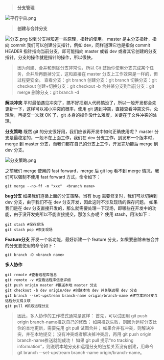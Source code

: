 > **分支管理**

![平行宇宙.png](http://upload-images.jianshu.io/upload_images/4712888-32d0350555760480.png?imageMogr2/auto-orient/strip%7CimageView2/2/w/1240)



> **创建与合并分支**

![分支.png](http://upload-images.jianshu.io/upload_images/4712888-c151f2f9624f01af.png?imageMogr2/auto-orient/strip%7CimageView2/2/w/1240)
说到分支得知道一些原理，指针的使用。
master 是主分支指针，指向 commit
我们可以创建分支指针，例如 dev，同样道理它也是指向 commit
HEADER 指针指向当前分支，即可能指向 master 或者 dev 或者其它创建的分支指针，分支的操作就是指针的操作，所以很快。

> 因为创建、合并和删除分支非常快，所以 Git 鼓励你使用分支完成某个任务，合并后再删掉分支，这和直接在 master 分支上工作效果是一样的，但过程更安全。
> 查看分支：git branch
创建分支：git branch <name>
切换分支：git checkout <name>
创建+切换分支：git checkout -b <name>
合并某分支到当前分支：git merge <name>
删除分支：git branch -d <name>

**解决冲突**
平时最怕遇见冲突了，搞不好把别人代码搞没了，所以一般开发都会先更新一下，这样可以减小冲突的概率，使用 git 遇到冲突，直接查看冲突文件，处理后，再提交一次就 OK 了，git 本身的操作没什么难度，关键在于文件冲突的处理。

**分支策略**
既然 git 的分支很好用，我们应该再开发中如何正确使用呢？
master 分支是最稳定的，一般不在上面工作，我们在 dev 分支工作，到发布一个版本时，merge 到 master 分支，而我们都在自己的分支上工作，开发完功能后 merge 到 dev 分支。

![分支策略.png](http://upload-images.jianshu.io/upload_images/4712888-b9a179c8a11d5751.png?imageMogr2/auto-orient/strip%7CimageView2/2/w/1240)

之前我们 merge 使用的 fast forward，merge 后 git log 看不到 merge 情况，我们可以强制不使用 fast forward 方式，命令如下：
```git
git merge --no-ff -m "xxx"  <branch name>
```
**bug分支**
如果我们遵循上面的分支策略，当有 bug 需要修复时，我们可以切换到 dev 分支，由于我们不在 dev 分支开发，因此这时不涉及现场的保存问题。
如果我们是在 dev 分支直接开发的，那么就需要处理一下现场，即哪些在开发中的功能，由于没开发完所以不能直接提交，那怎么办呢？
使用 stash，用法如下：
```git
git stash #保存现场
git stash pop #恢复现场
```
**Feature分支**
开发一个新功能，最好新建一个 feature 分支，如果要删除未被合并的分支要使用的命令如下：
```git
git branch -D <branch name>
```
**多人协作**
```git
git remote #查看远程库信息
git remote -v #查看远程库信息详细
git push origin master #推送本地 master 分支
git checkout -b dev origin/dev #创建本地 dev 并关联远程 dev 分支
git branch --set-upstream branch-name origin/branch-name #建立本地分支与远程分支得关联
git pull #抓取远程分支
```
> 因此，多人协作的工作模式通常是这样：
首先，可以试图用 git push origin branch-name推送自己的修改；
如果推送失败，则因为远程分支比你的本地更新，需要先用 git pull 试图合并；
如果合并有冲突，则解决冲突，并在本地提交；
没有冲突或者解决掉冲突后，再用 git push origin branch-name推送就能成功！
如果 git pull 提示“no tracking information”，则说明本地分支和远程分支的链接关系没有创建，用命令 git branch --set-upstream branch-name origin/branch-name。
